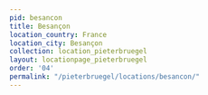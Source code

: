 ```yaml
---
pid: besancon
title: Besançon
location_country: France
location_city: Besançon
collection: location_pieterbruegel
layout: locationpage_pieterbruegel
order: '04'
permalink: "/pieterbruegel/locations/besancon/"
---
```

